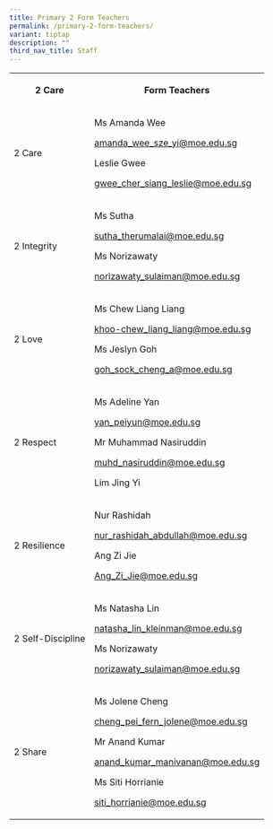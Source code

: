 ```yaml
---
title: Primary 2 Form Teachers
permalink: /primary-2-form-teachers/
variant: tiptap
description: ""
third_nav_title: Staff
---
```

<table style="minWidth: 50px">
<colgroup>
<col>
<col>
</colgroup>
<tbody>
<tr>
<th rowspan="1" colspan="1">
<p>2 Care</p>
</th>
<th rowspan="1" colspan="1">
<p>Form Teachers</p>
</th>
</tr>
<tr>
<td rowspan="1" colspan="1">
<p>2 Care</p>
</td>
<td rowspan="1" colspan="1">
<p>Ms Amanda Wee</p>
<p><a href="mailto:amanda_wee_sze_yi@moe.edu.sg" rel="noopener noreferrer nofollow" target="_blank">amanda_wee_sze_yi@moe.edu.sg</a>
</p>
<p></p>
<p>Leslie Gwee</p>
<p><a href="mailto:gwee_cher_siang_leslie@moe.edu.sg" rel="noopener noreferrer nofollow" target="_blank">gwee_cher_siang_leslie@moe.edu.sg</a>
</p>
<p></p>
</td>
</tr>
<tr>
<td rowspan="1" colspan="1">
<p>2 Integrity</p>
</td>
<td rowspan="1" colspan="1">
<p>Ms Sutha</p>
<p><a href="mailto:sutha_therumalai@moe.edu.sg" rel="noopener noreferrer nofollow" target="_blank">sutha_therumalai@moe.edu.sg</a>
</p>
<p></p>
<p>Ms Norizawaty</p>
<p><a href="mailto:norizawaty_sulaiman@moe.edu.sg" rel="noopener noreferrer nofollow" target="_blank">norizawaty_sulaiman@moe.edu.sg</a>
</p>
<p></p>
</td>
</tr>
<tr>
<td rowspan="1" colspan="1">
<p>2 Love</p>
</td>
<td rowspan="1" colspan="1">
<p>Ms Chew Liang Liang</p>
<p><a href="mailto:khoo-chew_liang_liang@moe.edu.sg" rel="noopener noreferrer nofollow" target="_blank">khoo-chew_liang_liang@moe.edu.sg</a>
</p>
<p></p>
<p>Ms Jeslyn Goh</p>
<p><a href="mailto:goh_sock_cheng_a@moe.edu.sg" rel="noopener noreferrer nofollow" target="_blank">goh_sock_cheng_a@moe.edu.sg</a>
</p>
<p></p>
</td>
</tr>
<tr>
<td rowspan="1" colspan="1">
<p>2 Respect</p>
</td>
<td rowspan="1" colspan="1">
<p>Ms Adeline Yan</p>
<p><a href="mailto:yan_peiyun@moe.edu.sg" rel="noopener noreferrer nofollow" target="_blank">yan_peiyun@moe.edu.sg</a>
</p>
<p></p>
<p>Mr Muhammad Nasiruddin</p>
<p><a href="mailto:muhd_nasiruddin@moe.edu.sg" rel="noopener noreferrer nofollow" target="_blank">muhd_nasiruddin@moe.edu.sg</a>
</p>
<p></p>
<p>Lim Jing Yi</p>
<p></p>
<p></p>
</td>
</tr>
<tr>
<td rowspan="1" colspan="1">
<p>2 Resilience</p>
</td>
<td rowspan="1" colspan="1">
<p>Nur Rashidah</p>
<p><a href="mailto:nur_rashidah_abdullah@moe.edu.sg" rel="noopener noreferrer nofollow" target="_blank">nur_rashidah_abdullah@moe.edu.sg</a>
</p>
<p></p>
<p>Ang Zi Jie</p>
<p><a href="mailto:Ang_Zi_Jie@moe.edu.sg" rel="noopener noreferrer nofollow" target="_blank">Ang_Zi_Jie@moe.edu.sg</a>
</p>
<p></p>
</td>
</tr>
<tr>
<td rowspan="1" colspan="1">
<p>2 Self-Discipline</p>
</td>
<td rowspan="1" colspan="1">
<p>Ms Natasha Lin</p>
<p><a href="mailto:natasha_lin_kleinman@moe.edu.sg" rel="noopener noreferrer nofollow" target="_blank">natasha_lin_kleinman@moe.edu.sg</a>
</p>
<p></p>
<p>Ms Norizawaty</p>
<p><a href="mailto:norizawaty_sulaiman@moe.edu.sg" rel="noopener noreferrer nofollow" target="_blank">norizawaty_sulaiman@moe.edu.sg</a>
</p>
<p></p>
</td>
</tr>
<tr>
<td rowspan="1" colspan="1">
<p>2 Share</p>
</td>
<td rowspan="1" colspan="1">
<p>Ms Jolene Cheng</p>
<p><a href="mailto:cheng_pei_fern_jolene@moe.edu.sg" rel="noopener noreferrer nofollow" target="_blank">cheng_pei_fern_jolene@moe.edu.sg</a>
</p>
<p></p>
<p>Mr Anand Kumar</p>
<p><a href="mailto:anand_kumar_manivanan@moe.edu.sg" rel="noopener noreferrer nofollow" target="_blank">anand_kumar_manivanan@moe.edu.sg</a>
</p>
<p></p>
<p>Ms Siti Horrianie</p>
<p><a href="mailto:siti_horrianie@moe.edu.sg" rel="noopener noreferrer nofollow" target="_blank">siti_horrianie@moe.edu.sg</a>
</p>
<p></p>
</td>
</tr>
</tbody>
</table>
<p></p>